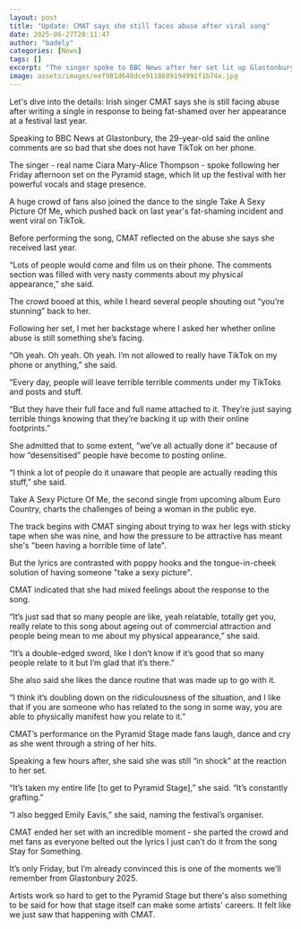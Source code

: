 ```yaml
---
layout: post
title: "Update: CMAT says she still faces abuse after viral song"
date: 2025-06-27T20:11:47
author: "badely"
categories: [News]
tags: []
excerpt: "The singer spoke to BBC News after her set lit up Glastonbury festival on Friday afternoon."
image: assets/images/eef981d648dce9118689194991f1b74e.jpg
---
```


Let's dive into the details: Irish singer CMAT says she is still facing abuse after writing a single in response to being fat-shamed over her appearance at a festival last year.

Speaking to BBC News at Glastonbury, the 29-year-old said the online comments are so bad that she does not have TikTok on her phone.

The singer - real name Ciara Mary-Alice Thompson - spoke following her Friday afternoon set on the Pyramid stage, which lit up the festival with her powerful vocals and stage presence.

A huge crowd of fans also joined the dance to the single Take A Sexy Picture Of Me, which pushed back on last year's fat-shaming incident and went viral on TikTok.

Before performing the song, CMAT reflected on the abuse she says she received last year.

“Lots of people would come and film us on their phone. The comments section was filled with very nasty comments about my physical appearance,” she said.

The crowd booed at this, while I heard several people shouting out “you’re stunning” back to her.

Following her set, I met her backstage where I asked her whether online abuse is still something she’s facing.

“Oh yeah. Oh yeah. Oh yeah. I’m not allowed to really have TikTok on my phone or anything,” she said.

“Every day, people will leave terrible terrible comments under my TikToks and posts and stuff.

“But they have their full face and full name attached to it. They’re just saying terrible things knowing that they’re backing it up with their online footprints.”

She admitted that to some extent, “we’ve all actually done it” because of how “desensitised” people have become to posting online.

“I think a lot of people do it unaware that people are actually reading this stuff,” she said.

Take A Sexy Picture Of Me, the second single from upcoming album Euro Country, charts the challenges of being a woman in the public eye.

The track begins with CMAT singing about trying to wax her legs with sticky tape when she was nine, and how the pressure to be attractive has meant she's "been having a horrible time of late".

But the lyrics are contrasted with poppy hooks and the tongue-in-cheek solution of having someone "take a sexy picture".

CMAT indicated that she had mixed feelings about the response to the song.

“It’s just sad that so many people are like, yeah relatable, totally get you, really relate to this song about ageing out of commercial attraction and people being mean to me about my physical appearance,” she said.

“It’s a double-edged sword, like I don’t know if it’s good that so many people relate to it but I’m glad that it’s there.”

She also said she likes the dance routine that was made up to go with it.

“I think it’s doubling down on the ridiculousness of the situation, and I like that if you are someone who has related to the song in some way, you are able to physically manifest how you relate to it.”

CMAT’s performance on the Pyramid Stage made fans laugh, dance and cry as she went through a string of her hits.

Speaking a few hours after, she said she was still “in shock” at the reaction to her set.

“It’s taken my entire life [to get to Pyramid Stage],” she said. “It’s constantly grafting.”

“I also begged Emily Eavis,” she said, naming the festival’s organiser.

CMAT ended her set with an incredible moment - she parted the crowd and met fans as everyone belted out the lyrics I just can’t do it from the song Stay for Something.

It’s only Friday, but I’m already convinced this is one of the moments we’ll remember from Glastonbury 2025.

Artists work so hard to get to the Pyramid Stage but there's also something to be said for how that stage itself can make some artists' careers. It felt like we just saw that happening with CMAT.

